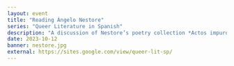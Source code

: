 ```yaml
---
layout: event
title: "Reading Ángelo Nestore"
series: "Queer Literature in Spanish"
description: "A discussion of Nestore’s poetry collection *Actos impuros*"
date: 2023-10-12
banner: nestore.jpg
external: https://sites.google.com/view/queer-lit-sp/
---
```

